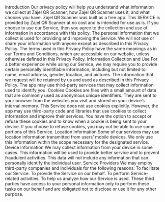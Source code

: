 Introduction
Our privacy policy will help you understand what information we collect at Zajel QR Scanner, how Zajel QR Scanner uses it, and what choices you have.
Zajel QR Scanner was built as a free app. This SERVICE is provided by Zajel QR Scanner at no cost and is intended for use as is.
If you choose to use our Service, then you agree to the collection and use of information in accordance with this policy. The personal information that we collect is used for providing and improving the Service. We will not use or share your information with anyone except as described in this Privacy Policy.
The terms used in this Privacy Policy have the same meanings as in our Terms and Conditions, which are accessible on our website, unless otherwise defined in this Privacy Policy.
Information Collection and Use
For a better experience while using our Service, we may require you to provide certain personally identifiable information, including but not limited to: name, email address, gender, location, and pictures.
The information that we request will be retained by us and used as described in this Privacy Policy.
The app may use third-party services that may collect information used to identify you.
Cookies
Cookies are files with a small amount of data that are commonly used as anonymous unique identifiers. They are sent to your browser from the websites you visit and stored on your device’s internal memory.
This Service does not use cookies explicitly. However, the app may use third-party code and libraries that use cookies to collect information and improve their services. You have the option to accept or refuse these cookies and to know when a cookie is being sent to your device. If you choose to refuse cookies, you may not be able to use some portions of this Service.
Location Information
Some of our services may use location information transmitted from users’ mobile devices. We only use this information within the scope necessary for the designated service.
Device Information
We may collect information from your device in some cases. This information will be used to provide better service and to prevent fraudulent activities. This data will not include any information that can personally identify the individual user.
Service Providers
We may employ third-party companies and individuals for the following reasons:
To facilitate our Service.
To provide the Service on our behalf.
To perform Service-related activities.
To help us analyze how our Service is used.
These third parties have access to your personal information only to perform these tasks on our behalf and are obligated not to disclose or use it for any other purpose.